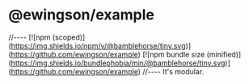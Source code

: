 # @ewingson/example
//----
[![npm (scoped)]
(https://img.shields.io/npm/v/@bamblehorse/tiny.svg)]
(https://github.com/ewingson/example)
[![npm bundle size (minified)]
(https://img.shields.io/bundlephobia/min/@bamblehorse/tiny.svg)]
(https://github.com/ewingson/example)
//----
It's modular.

